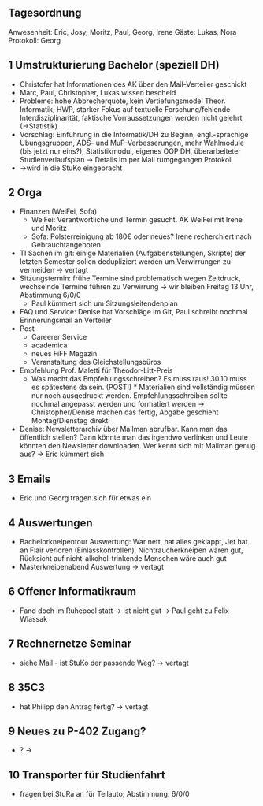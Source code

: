 ---
---

## Tagesordnung

Anwesenheit: Eric, Josy, Moritz, Paul, Georg, Irene Gäste: Lukas, Nora
Protokoll: Georg

## 1 Umstrukturierung Bachelor (speziell DH)

- Christofer hat Informationen des AK über den Mail-Verteiler geschickt
- Marc, Paul, Christopher, Lukas wissen bescheid
- Probleme: hohe Abbrecherquote, kein Vertiefungsmodel Theor. Informatik, HWP, starker Fokus auf textuelle Forschung/fehlende Interdisziplinarität, faktische Vorraussetzungen werden nicht gelehrt (→Statistik)
- Vorschlag: Einführung in die Informatik/DH zu Beginn, engl.-sprachige Übungsgruppen, ADS- und MuP-Verbesserungen, mehr Wahlmodule (bis jetzt nur eins?), Statistikmodul, eigenes OOP DH, überarbeiteter Studienverlaufsplan → Details im per Mail rumgegangen Protokoll
- →wird in die StuKo eingebracht

## 2 Orga

- Finanzen (WeiFei, Sofa)
  - WeiFei: Verantwortliche und Termin gesucht. AK WeiFei mit Irene und Moritz
  - Sofa: Polsterreinigung ab 180€ oder neues? Irene recherchiert nach Gebrauchtangeboten
- TI Sachen im git: einige Materialien (Aufgabenstellungen, Skripte) der letzten Semester sollen dedupliziert werden um Verwirrungen zu vermeiden → vertagt
- Sitzungstermin: frühe Termine sind problematisch wegen Zeitdruck, wechselnde Termine führen zu Verwirrung → wir bleiben Freitag 13 Uhr, Abstimmung 6/0/0
  - Paul kümmert sich um Sitzungsleitendenplan
- FAQ und Service: Denise hat Vorschläge im Git, Paul schreibt nochmal Erinnerungsmail an Verteiler
- Post
  - Careerer Service
  - academica
  - neues FiFF Magazin
  - Veranstaltung des Gleichstellungsbüros
- Empfehlung Prof. Maletti für Theodor-Litt-Preis
  - Was macht das Empfehlungsschreiben? Es muss raus! 30.10 muss es spätestens da sein. (POST!) \* Materialien sind vollständig müssen nur noch ausgedruckt werden. Empfehlungsschreiben sollte nochmal angepasst werden und formatiert werden → Christopher/Denise machen das fertig, Abgabe geschieht Montag/Dienstag direkt!
- Denise: Newsletterarchiv über Mailman abrufbar. Kann man das öffentlich stellen? Dann könnte man das irgendwo verlinken und Leute könnten den Newsletter downloaden. Wer kennt sich mit Mailman genug aus? → Eric kümmert sich

## 3 Emails

- Eric und Georg tragen sich für etwas ein

## 4 Auswertungen

- Bachelorkneipentour Auswertung: War nett, hat alles geklappt, Jet hat an Flair verloren (Einlasskontrollen), Nichtraucherkneipen wären gut, Rücksicht auf nicht-alkohol-trinkende Menschen wäre auch gut
- Masterkneipenabend Auswertung → vertagt

## 6 Offener Informatikraum

- Fand doch im Ruhepool statt -> ist nicht gut → Paul geht zu Felix Wlassak

## 7 Rechnernetze Seminar

- siehe Mail - ist StuKo der passende Weg? → vertagt

## 8 35C3

- hat Philipp den Antrag fertig? → vertagt

## 9 Neues zu P-402 Zugang?

- ? →

## 10 Transporter für Studienfahrt

- fragen bei StuRa an für Teilauto; Abstimmung: 6/0/0
